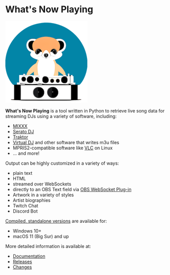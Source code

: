<!-- markdownlint-disable MD013 MD034 -->

# __What's Now Playing__

![Logo](docs/images/meerkatdj_256x256.png?raw=true)

__What's Now Playing__ is a tool written in Python to retrieve live song data for
streaming DJs using a variety of software, including:

* [MIXXX](https://mixxx.org/)
* [Serato DJ](https://serato.com/)
* [Traktor](https://www.native-instruments.com/en/catalog/traktor/)
* [Virtual DJ](https://www.virtualdj.com/) and other software that writes m3u files
* MPRIS2-compatible software like [VLC](https://www.videolan.org/vlc/) on Linux
* ... and more!

Output can be highly customized in a variety of ways:

* plain text
* HTML
* streamed over WebSockets
* directly to an OBS Text field via [OBS WebSocket Plug-in](https://github.com/Palakis/obs-websocket/)
* Artwork in a variety of styles
* Artist biographies
* Twitch Chat
* Discord Bot

[Compiled, standalone versions](https://github.com/whatsnowplaying/whats-now-playing/releases)
are available for:

* Windows 10+
* macOS 11 (Big Sur) and up

More detailed information is available at:

* [Documentation](https://whatsnowplaying.github.io/)
* [Releases](https://github.com/whatsnowplaying/whats-now-playing/releases)
* [Changes](CHANGELOG.md)
